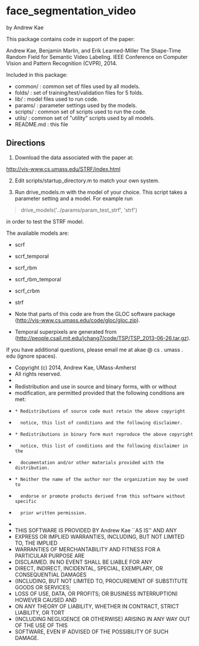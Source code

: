face_segmentation_video
=======================

by Andrew Kae

This package contains code in support of the paper:

Andrew Kae, Benjamin Marlin, and Erik Learned-Miller
The Shape-Time Random Field for Semantic Video Labeling.
IEEE Conference on Computer Vision and Pattern Recognition (CVPR), 2014.

Included in this package:

- common/ : common set of files used by all models.
- folds/ : set of training/test/validation files for 5 folds.
- lib/ : model files used to run code.
- params/ :	parameter settings used by the models.
- scripts/ : common set of scripts used to run the code.
- utils/ : common set of "utility" scripts used by all models.
- README.md : this file

Directions
----------

1. Download the data associated with the paper at:

http://vis-www.cs.umass.edu/STRF/index.html

2. Edit scripts/startup_directory.m to match your own system.

3. Run drive_models.m with the model of your choice.  This script takes a parameter setting and a model.
For example run

> drive_models('../params/param_test_strf', 'strf') 

in order to test the STRF model.

The available models are:
- scrf
- scrf_temporal
- scrf_rbm
- scrf_rbm_temporal
- scrf_crbm
- strf
		

- Note that parts of this code are from the GLOC software package (http://vis-www.cs.umass.edu/code/gloc/gloc.zip).  
- Temporal superpixels are generated from (http://people.csail.mit.edu/jchang7/code/TSP/TSP_2013-06-26.tar.gz).

If you have additional questions, please email me at akae @ cs . umass . edu (ignore spaces).



* Copyright (c) 2014, Andrew Kae, UMass-Amherst
* All rights reserved.
*
* Redistribution and use in source and binary forms, with or without
* modification, are permitted provided that the following conditions are met:
*     * Redistributions of source code must retain the above copyright
*       notice, this list of conditions and the following disclaimer.
*     * Redistributions in binary form must reproduce the above copyright
*       notice, this list of conditions and the following disclaimer in the
*       documentation and/or other materials provided with the distribution.
*     * Neither the name of the author nor the organization may be used to 
*       endorse or promote products derived from this software without specific 
*       prior written permission.
*
* THIS SOFTWARE IS PROVIDED BY Andrew Kae ``AS IS'' AND ANY
* EXPRESS OR IMPLIED WARRANTIES, INCLUDING, BUT NOT LIMITED TO, THE IMPLIED
* WARRANTIES OF MERCHANTABILITY AND FITNESS FOR A PARTICULAR PURPOSE ARE
* DISCLAIMED. IN NO EVENT SHALL <copyright holder> BE LIABLE FOR ANY
* DIRECT, INDIRECT, INCIDENTAL, SPECIAL, EXEMPLARY, OR CONSEQUENTIAL DAMAGES
* (INCLUDING, BUT NOT LIMITED TO, PROCUREMENT OF SUBSTITUTE GOODS OR SERVICES;
* LOSS OF USE, DATA, OR PROFITS; OR BUSINESS INTERRUPTION) HOWEVER CAUSED AND
* ON ANY THEORY OF LIABILITY, WHETHER IN CONTRACT, STRICT LIABILITY, OR TORT
* (INCLUDING NEGLIGENCE OR OTHERWISE) ARISING IN ANY WAY OUT OF THE USE OF THIS
* SOFTWARE, EVEN IF ADVISED OF THE POSSIBILITY OF SUCH DAMAGE.
